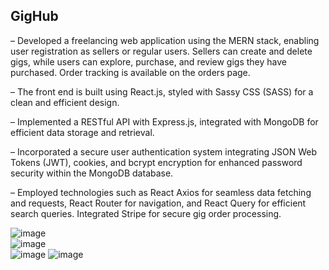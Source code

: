 ## GigHub  
– Developed a freelancing web application using the MERN stack, enabling user registration as sellers or regular users. Sellers can create and delete gigs, while users can explore, purchase, and review gigs they have purchased. Order tracking is available on the orders page.  
  
– The front end is built using React.js, styled with Sassy CSS (SASS) for a clean and efficient design.
  
– Implemented a RESTful API with Express.js, integrated with MongoDB for efficient data storage and retrieval.
  
– Incorporated a secure user authentication system integrating JSON Web Tokens (JWT), cookies, and bcrypt encryption for enhanced password security within the MongoDB database.  
  
– Employed technologies such as React Axios for seamless data fetching and requests, React Router for navigation, and React Query for efficient search queries. Integrated Stripe for secure gig order processing.  
  
  
![image](https://github.com/SunnyK9325/GigHub/assets/95949944/80bdbd3a-3913-4871-a3dc-b9cd1af87c70)  
![image](https://github.com/SunnyK9325/GigHub/assets/95949944/3d516376-faeb-4473-9849-891e1f4bdac1)  
![image](https://github.com/SunnyK9325/GigHub/assets/95949944/a72588e8-4122-4661-8517-037dc1f2482f)
![image](https://github.com/SunnyK9325/GigHub/assets/95949944/68756c51-ff60-403d-afa9-00a744ba6f46)



